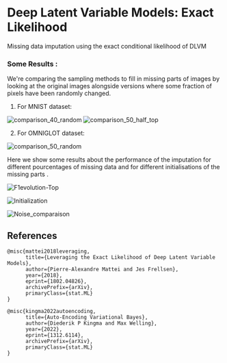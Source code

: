 # Deep Latent Variable Models: Exact Likelihood

Missing data imputation using the exact conditional likelihood of DLVM

### Some Results : 

We're comparing the sampling methods to fill in missing parts of images by looking at the original images alongside versions where some fraction of pixels have been randomly changed.
1. For MNIST dataset:

![comparison_40_random](https://github.com/souheib1/Deep-Latent-Variable-Models-exact-conditional-likelihood/assets/73786465/19affe32-e33e-4696-af51-ae723a585e0a)
![comparison_50_half_top](https://github.com/souheib1/Deep-Latent-Variable-Models-exact-conditional-likelihood/assets/73786465/7401728f-be44-4ec3-83ff-3f5bccfd2a2a)

2. For OMNIGLOT dataset:
   
![comparison_50_random](https://github.com/souheib1/Deep-Latent-Variable-Models-exact-conditional-likelihood/assets/73786465/39952121-1a21-4dc5-8605-ac28b342be64)

Here we show some results about the performance of the imputation for different pourcentages of missing data and for different initialisations of the missing parts . 


![F1evolution-Top](https://github.com/souheib1/Deep-Latent-Variable-Models-exact-conditional-likelihood/assets/73786465/d8c4b090-3ede-48d4-905e-a827e0cad99f)

![Initialization](https://github.com/souheib1/Deep-Latent-Variable-Models-exact-conditional-likelihood/assets/73786465/9ff0cbf6-2dc4-493c-bd65-21eefe3570ac)

![Noise_comparaison](https://github.com/souheib1/Deep-Latent-Variable-Models-exact-conditional-likelihood/assets/73786465/4efce873-5bca-4071-adc3-45ca86a27074)


## References
```
@misc{mattei2018leveraging,
      title={Leveraging the Exact Likelihood of Deep Latent Variable Models}, 
      author={Pierre-Alexandre Mattei and Jes Frellsen},
      year={2018},
      eprint={1802.04826},
      archivePrefix={arXiv},
      primaryClass={stat.ML}
}

@misc{kingma2022autoencoding,
      title={Auto-Encoding Variational Bayes}, 
      author={Diederik P Kingma and Max Welling},
      year={2022},
      eprint={1312.6114},
      archivePrefix={arXiv},
      primaryClass={stat.ML}
}
```
